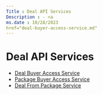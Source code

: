 ```yaml
---
Title : Deal API Services
Description : - <a
ms.date : 10/28/2023
href="deal-buyer-access-service.md"
---
```



# Deal API Services



- <a
  href="deal-buyer-access-service.md"
  class="xref" target="_blank">Deal Buyer Access Service</a>
- <a
  href="package-buyer-access-service.md"
  class="xref" target="_blank">Package Buyer Access Service</a>
- <a
  href="deal-from-package-service.md"
  class="xref" target="_blank">Deal From Package Service</a>




